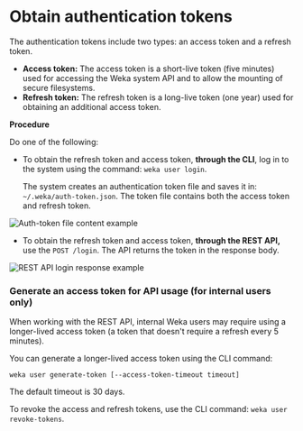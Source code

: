 # Obtain authentication tokens

The authentication tokens include two types: an access token and a refresh token.

* **Access token:** The access token is a short-live token (five minutes) used for accessing the Weka system API and to allow the mounting of secure filesystems.
* **Refresh token:** The refresh token is a long-live token (one year) used for obtaining an additional access token.

**Procedure**

Do one of the following:

*   To obtain the refresh token and access token, **through the CLI**, log in to the system using the command: `weka user login`.

    The system creates an authentication token file and saves it in: `~/.weka/auth-token.json`. The token file contains both the access token and refresh token.

![Auth-token file content example](../../.gitbook/assets/wmng\_auth\_token\_example.png)

* To obtain the refresh token and access token, **through the REST API,** use the `POST /login`. The API returns the token in the response body.

![REST API login response example](../../.gitbook/assets/wmng\_auth\_token\_api\_example.png)

### Generate an access token for API usage (for internal users only)

When working with the REST API, internal Weka users may require using a longer-lived access token (a token that doesn't require a refresh every 5 minutes).

You can generate a longer-lived access token using the CLI command:

`weka user generate-token [--access-token-timeout timeout]`

The default timeout is 30 days.

To revoke the access and refresh tokens, use the CLI command: `weka user revoke-tokens`.&#x20;
